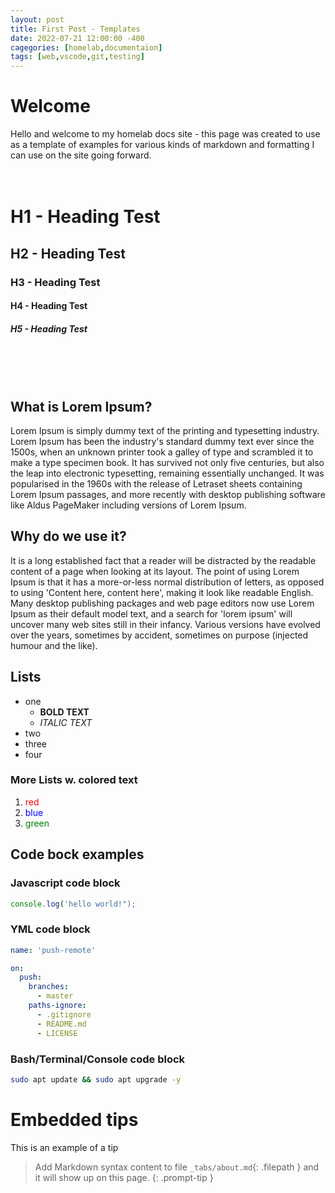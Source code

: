 ```yaml
---
layout: post
title: First Post - Templates
date: 2022-07-21 12:00:00 -400
cagegories: [homelab,documentaion]
tags: [web,vscode,git,testing]
---
```


# Welcome

Hello and welcome to my homelab docs site - this page was created to use as a template of examples for various kinds of markdown and formatting I can use on the site going forward.
<br><br><br>
# H1 - Heading Test
## H2 - Heading Test
### H3 - Heading Test
#### H4 - Heading Test
##### H5 - Heading Test

<br><br><br>

## What is Lorem Ipsum? 
Lorem Ipsum is simply dummy text of the printing and typesetting industry. Lorem Ipsum has been the industry's standard dummy text ever since the 1500s, when an unknown printer took a galley of type and scrambled it to make a type specimen book. It has survived not only five centuries, but also the leap into electronic typesetting, remaining essentially unchanged. It was popularised in the 1960s with the release of Letraset sheets containing Lorem Ipsum passages, and more recently with desktop publishing software like Aldus PageMaker including versions of Lorem Ipsum.

## Why do we use it?
It is a long established fact that a reader will be distracted by the readable content of a page when looking at its layout. The point of using Lorem Ipsum is that it has a more-or-less normal distribution of letters, as opposed to using 'Content here, content here', making it look like readable English. Many desktop publishing packages and web page editors now use Lorem Ipsum as their default model text, and a search for 'lorem ipsum' will uncover many web sites still in their infancy. Various versions have evolved over the years, sometimes by accident, sometimes on purpose (injected humour and the like).

## Lists
* one
    * <b>BOLD TEXT</b>
    * <i>ITALIC TEXT</i>
* two
* three
* four

### More Lists w. colored text
1) <span style="color:red">red</span>
2) <span style="color:blue">blue</span>
3) <span style="color:green ">green</span>

## Code bock examples
### Javascript code block
```javascript
console.log('hello world!");
```
### YML code block
```yml
name: 'push-remote'

on:
  push:
    branches:
      - master
    paths-ignore:
      - .gitignore
      - README.md
      - LICENSE
```
### Bash/Terminal/Console code block
```bash
sudo apt update && sudo apt upgrade -y
```

# Embedded tips
This is an example of a tip
> Add Markdown syntax content to file `_tabs/about.md`{: .filepath } and it will show up on this page.
{: .prompt-tip }